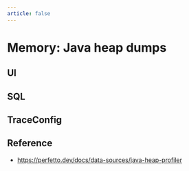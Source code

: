 ```yaml
---
article: false
---
```


# Memory: Java heap dumps

## UI
## SQL
## TraceConfig

## Reference 
- https://perfetto.dev/docs/data-sources/java-heap-profiler